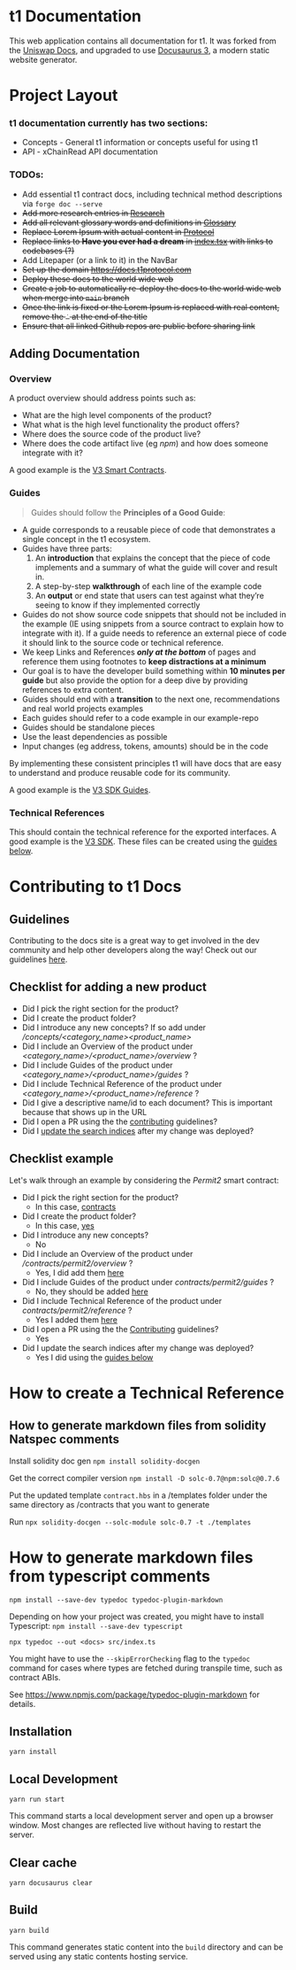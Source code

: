 # t1 Documentation

This web application contains all documentation for t1. It was forked from the [Uniswap Docs](https://github.com/Uniswap/docs), and upgraded to use [Docusaurus 3](https://v3.docusaurus.io/), a modern static website generator.

# Project Layout

### t1 documentation currently has two sections:
- Concepts - General t1 information or concepts useful for using t1
- API - xChainRead API documentation

### TODOs:
 - Add essential t1 contract docs, including technical method descriptions via `forge doc --serve`
 - ~~Add more research entries in [Research](./docs/concepts/research.md)~~
 - ~~Add all relevant glossary words and definitions in [Glossary](./docs/concepts/glossary.md)~~
 - ~~Replace Lorem Ipsum with actual content in [Protocol](./docs/concepts/protocol)~~
 - ~~Replace links to **Have you ever had a dream** in [index.tsx](./src/pages/index.tsx) with links to codebases (?)~~
 - Add Litepaper (or a link to it) in the NavBar
 - ~~Set up the domain https://docs.t1protocol.com~~
 - ~~Deploy these docs to the world wide web~~
 - ~~Create a job to automatically re-deploy the docs to the world wide web when merge into `main` branch~~
 - ~~Once the link is fixed or the Lorem Ipsum is replaced with real content, remove the `˙` at the end of the title~~
 - ~~Ensure that all linked Github repos are public before sharing link~~

## Adding Documentation

### Overview
A product overview should address points such as:

- What are the high level components of the product?
- What what is the high level functionality the product offers?
- Where does the source code of the product live?
- Where does the code artifact live (eg *npm*) and how does someone integrate with it?

A good example is the [V3 Smart Contracts](./docs/contracts/v3/overview.md).

### Guides
> Guides should follow the **Principles of a Good Guide**:
- A guide corresponds to a reusable piece of code that demonstrates a single concept in the t1 ecosystem.
- Guides have three parts:
    1. An **introduction** that explains the concept that the piece of code implements and a summary of what the guide will cover and result in.
    2. A step-by-step **walkthrough** of each line of the example code 
    3. An **output** or end state that users can test against what they’re seeing to know if they implemented correctly
- Guides do not show source code snippets that should not be included in the example (IE using snippets from a source contract to explain how to integrate with it). If a guide needs to reference an external piece of code it should link to the source code or technical reference.
- We keep Links and References ***only at the bottom*** of pages and reference them using footnotes to **keep distractions at a minimum**
- Our goal is to have the developer build something within **10 minutes per guide** but also provide the option for a deep dive by providing references to extra content.
- Guides should end with a **transition** to the next one, recommendations and real world projects examples
- Each guides should refer to a code example in our example-repo
- Guides should be standalone pieces
- Use the least dependencies as possible
- Input changes (eg address, tokens, amounts) should be in the code

By implementing these consistent principles t1 will have docs that are easy to understand and produce reusable code for its community.


A good example is the [V3 SDK Guides](./docs/sdk/v3/guides/01-quick-start.md).

### Technical References
This should contain the technical reference for the exported interfaces. A good example is the [V3 SDK](./docs/sdk/v3/reference/overview).
These files can be created using the [guides below](#how-to-create-a-technical-reference).

# Contributing to t1 Docs

## Guidelines
Contributing to the docs site is a great way to get involved in the dev community and help other developers along the way! Check out our guidelines [here](./CONTRIBUTING.md).

## Checklist for adding a new product

- Did I pick the right section for the product? 
- Did I create the product folder?
- Did I introduce any new concepts? If so add under */concepts/<category_name><product_name>*
- Did I include an Overview of the product under *<category_name>/<product_name>/overview* ?
- Did I include Guides of the product under *<category_name>/<product_name>/guides* ?
- Did I include Technical Reference of the product under *<category_name>/<product_name>/reference* ?
- Did I give a descriptive name/id to each document? This is important because that shows up in the URL
- Did I open a PR using the the [contributing](./CONTRIBUTING.md) guidelines?
- Did I [update the search indices](#how-to-update-search-indices-with-algolia) after my change was deployed?

## Checklist example

Let's walk through an example by considering the *Permit2* smart contract:
-  Did I pick the right section for the product? 
    - In this case, [contracts](./docs/contracts/) 
- Did I create the product folder? 
    - In this case, [yes](./docs/contracts/permit2/)
- Did I introduce any new concepts? 
    - No
- Did I include an Overview of the product under */contracts/permit2/overview* ?
    - Yes, I did add them [here](./docs/contracts/permit2/overview.md)
- Did I include Guides of the product under *contracts/permit2/guides* ?
    - No, they should be added [here](./docs/contracts/permit2/guides)
- Did I include Technical Reference of the product under *contracts/permit2/reference* ?
    - Yes I added them [here](./docs/contracts/permit2/reference)
- Did I open a PR using the the [Contributing](./CONTRIBUTING.md) guidelines?
    - Yes
- Did I update the search indices after my change was deployed?
    - Yes I did using the [guides below](#how-to-update-search-indices-with-algolia)

# How to create a Technical Reference
## How to generate markdown files from solidity Natspec comments

Install solidity doc gen
`npm install solidity-docgen`

Get the correct compiler version
`npm install -D solc-0.7@npm:solc@0.7.6`

Put the updated template `contract.hbs` in a /templates folder under the same directory as /contracts that you want to generate

Run `npx solidity-docgen --solc-module solc-0.7 -t ./templates`

# How to generate markdown files from typescript comments

`npm install --save-dev typedoc typedoc-plugin-markdown`

Depending on how your project was created, you might have to install Typescript:
`npm install --save-dev typescript`

`npx typedoc --out <docs> src/index.ts`

You might have to use the `--skipErrorChecking` flag to the `typedoc` command for cases where types are fetched during transpile time, such as contract ABIs.

See https://www.npmjs.com/package/typedoc-plugin-markdown for details.

## Installation

```console
yarn install
```

## Local Development

```console
yarn run start
```

This command starts a local development server and open up a browser window. Most changes are reflected live without having to restart the server.

## Clear cache

```console
yarn docusaurus clear
```

## Build

```console
yarn build
```

This command generates static content into the `build` directory and can be served using any static contents hosting service.